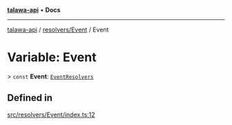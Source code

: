 [**talawa-api**](../../../README.md) • **Docs**

***

[talawa-api](../../../modules.md) / [resolvers/Event](../README.md) / Event

# Variable: Event

\> `const` **Event**: [`EventResolvers`](../../../types/generatedGraphQLTypes/type-aliases/EventResolvers.md)

## Defined in

[src/resolvers/Event/index.ts:12](https://github.com/PalisadoesFoundation/talawa-api/blob/a87b45a1c490c996c3a8a52e117ecbaa4742ef49/src/resolvers/Event/index.ts#L12)
